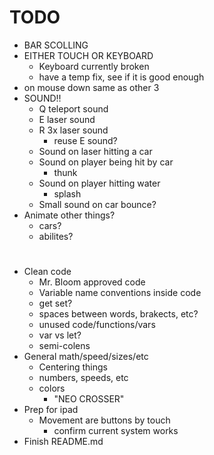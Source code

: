 # TODO
- BAR SCOLLING
- EITHER TOUCH OR KEYBOARD
    - Keyboard currently broken
    - have a temp fix, see if it is good enough
- on mouse down same as other 3
- SOUND!!
    - Q teleport sound
    - E laser sound
    - R 3x laser sound
        - reuse E sound?
    - Sound on laser hitting a car
    - Sound on player being hit by car
        - thunk
    - Sound on player hitting water
        - splash
    - Small sound on car bounce?
- Animate other things?
    - cars?
    - abilites?
#
- Clean code
    - Mr. Bloom approved code
    - Variable name conventions inside code
    - get set?
    - spaces between words, brakects, etc?
    - unused code/functions/vars
    - var vs let?
    - semi-colens
- General math/speed/sizes/etc
    - Centering things
    - numbers, speeds, etc
    - colors
        - "NEO CROSSER"
- Prep for ipad
    - Movement are buttons by touch
        - confirm current system works
- Finish README.md
#
